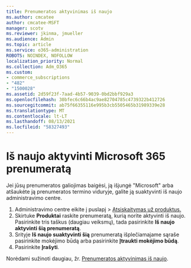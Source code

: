 ```yaml
---
title: Prenumeratos aktyvinimas iš naujo
ms.author: cmcatee
author: cmcatee-MSFT
manager: scotv
ms.reviewer: jkinma, jmueller
ms.audience: Admin
ms.topic: article
ms.service: o365-administration
ROBOTS: NOINDEX, NOFOLLOW
localization_priority: Normal
ms.collection: Adm_O365
ms.custom:
- commerce_subscriptions
- "482"
- "1500028"
ms.assetid: 2d59f23f-7aad-4b57-9039-0bd2bbf929a3
ms.openlocfilehash: 30bfec6c66b4ac9ae82704785c4739322b412726
ms.sourcegitcommit: ab75f66355116e995b3cb5505465b31989339e28
ms.translationtype: MT
ms.contentlocale: lt-LT
ms.lasthandoff: 08/13/2021
ms.locfileid: "58327493"
---
```

# <a name="reactivate-a-microsoft-365-subscription"></a>Iš naujo aktyvinti Microsoft 365 prenumeratą

Jei jūsų prenumeratos galiojimas baigėsi, ją išjungė "Microsoft" arba atšaukėte ją prenumeratos termino viduryje, galite ją suaktyvinti iš naujo administravimo centre.
  
1. Administravimo centre eikite į puslapį  >  [Atsiskaitymas už produktus.](https://go.microsoft.com/fwlink/p/?linkid=842054)
2. Skirtuke **Produktai** raskite prenumeratą, kurią norite aktyvinti iš naujo. Pasirinkite tris taškus (daugiau veiksmų), tada pasirinkite **Iš naujo aktyvinti šią prenumeratą**.
3. Srityje **Iš naujo suaktyvinti šią** prenumeratą išplečiamajame sąraše pasirinkite mokėjimo būdą arba pasirinkite **Įtraukti mokėjimo būdą**.
4. Pasirinkite **Įrašyti**.

Norėdami sužinoti daugiau, žr. [Prenumeratos aktyvinimas iš naujo](https://docs.microsoft.com/microsoft-365/commerce/subscriptions/reactivate-your-subscription).